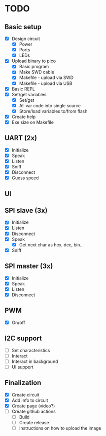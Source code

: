 # TODO

## Basic setup
- [x] Design circuit
  - [x] Power
  - [x] Ports
  - [x] LEDs
- [x] Upload binary to pico
  - [x] Basic program
  - [x] Make SWD cable
  - [x] Makefile - upload via SWD
  - [x] Makefile - upload via USB
- [x] Basic REPL
- [x] Set/get variables
  - [x] Set/get
  - [x] All var code into single source
  - [x] Store/load variables to/from flash
- [x] Create help
- [x] Exe size on Makefile

## UART (2x)
- [x] Initialize
- [x] Speak
- [x] Listen
- [x] Sniff
- [x] Disconnect
- [x] Guess speed

## UI

## SPI slave (3x)
- [x] Initialize
- [x] Listen
- [x] Disconnect
- [x] Speak
  - [x] Get next char as hex, dec, bin...
- [x] Sniff

## SPI master (3x)
- [x] Initialize
- [x] Speak
- [x] Listen
- [x] Disconnect
      
## PWM
- [x] On/off

## I2C support
- [ ] Set characteristics
- [ ] Interact
- [ ] Interact in background
- [ ] UI support

## Finalization
- [x] Create circuit
- [x] Add info to circuit
- [x] Create page (video?)
- [ ] Create github actions
  - [ ] Build
  - [ ] Create release
  - [ ] Instructions on how to upload the image